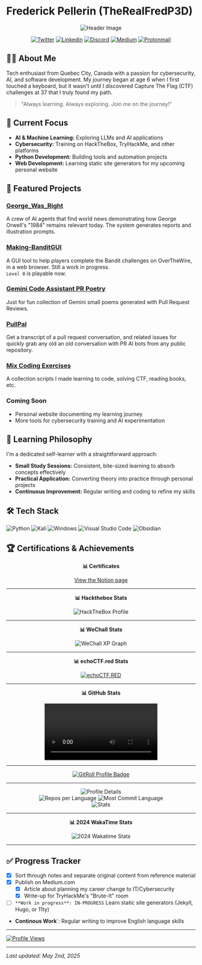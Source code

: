 # Frederick Pellerin (TheRealFredP3D)

<div align="center">
  
  <img src="_attachement/header.jpg" alt="Header Image">  
  
  [![Twitter](https://img.shields.io/badge/Twitter-%231DA1F2.svg?style=for-the-badge&logo=Twitter&logoColor=white)](https://twitter.com/TheRealFREDP3D)
  [![Linkedin](https://img.shields.io/badge/linkedin-%230077B5.svg?style=for-the-badge&logo=linkedin&logoColor=white)](https://linkedin.com/in/FredP3D)
  [![Discord](https://img.shields.io/badge/Discord-%235865F2.svg?style=for-the-badge&logo=discord&logoColor=white)](https://discordhub.com/profile/1050577907296256070)
  [![Medium](https://img.shields.io/badge/Medium-12100E?style=for-the-badge&logo=medium&logoColor=white)](https://medium.com/@TheRealFREDP3D)
  [![Protonmail](https://img.shields.io/badge/ProtonMail-8B89CC?style=for-the-badge&logo=protonmail&logoColor=white)](mailto:fredp3d@proton.me)
</div>

## 👨‍💻 About Me

Tech enthusiast from Quebec City, Canada with a passion for cybersecurity, AI, and software development. My journey began at age 6 when I first touched a keyboard, but it wasn't until I discovered Capture The Flag (CTF) challenges at 37 that I truly found my path.

> "Always learning. Always exploring. Join me on the journey!"

## 🔭 Current Focus

- **AI & Machine Learning:** Exploring LLMs and AI applications
- **Cybersecurity:** Training on HackTheBox, TryHackMe, and other platforms
- **Python Development:** Building tools and automation projects
- **Web Development:** Learning static site generators for my upcoming personal website

## 🚀 Featured Projects

### [George_Was_Right](https://github.com/therealfredp3d/George_Was_Right)

A crew of AI agents that find world news demonstrating how George Orwell's "1984" remains relevant today. The system generates reports and illustration prompts.

### [Making-BanditGUI](https://github.com/therealfredp3d/Making-BanditGUI)

A GUI tool to help players complete the Bandit challenges on OverTheWire, in a web browser. Still a work in progress.  
`Level 0` is playable now. 

### [Gemini Code Assistant PR Poetry](https://github.com/TheRealFREDP3D/Gemini-Code-Assist-PR-Poetry)  

Just for fun collection of Gemini small poems generated with Pull Request Reviews.  

### [PullPal](https://github.com/TheRealFREDP3D/PullPal)  

Get a transcript of a pull request conversation, and related issues for quickly grab any old an old conversation with PR AI bots from any public repository.  

### [Mix Coding Exercises](https://github.com/therealfredp3d/Coding-Exercises)

A collection scripts I made learning to code, solving CTF, reading books, etc.  

### Coming Soon

- Personal website documenting my learning journey
- More tools for cybersecurity training and AI experimentation

## 🧠 Learning Philosophy

I'm a dedicated self-learner with a straightforward approach:

- **Small Study Sessions:** Consistent, bite-sized learning to absorb concepts effectively
- **Practical Application:** Converting theory into practice through personal projects
- **Continuous Improvement:** Regular writing and coding to refine my skills

## 🛠️ Tech Stack

![Python](https://img.shields.io/badge/python-3670A0?style=for-the-badge&logo=python&logoColor=ffdd54)
![Kali](https://img.shields.io/badge/Kali-268BEE?style=for-the-badge&logo=kalilinux&logoColor=white)
![Windows](https://img.shields.io/badge/Windows-0078D6?style=for-the-badge&logo=windows&logoColor=white)
![Visual Studio Code](https://img.shields.io/badge/Visual%20Studio%20Code-0078d7.svg?style=for-the-badge&logo=visual-studio-code&logoColor=white)
![Obsidian](https://img.shields.io/badge/Obsidian-%23483699.svg?style=for-the-badge&logo=obsidian&logoColor=white)

## 🏆 Certifications & Achievements

<div align="center">

**📊 Certificates**

[View the Notion page](https://therealfred.notion.site/1d5795af396a80dcab48d1d18ac7b7b2?v=1d5795af396a817f9f88000c068a14f9&pvs=74)

---  

**📊 Hackthebox Stats**

  <img src="_attachement/htb_profile.png" alt="HackTheBox Profile">

---  

**📊 WeChall Stats**  

 <img src="./_attachement/wechall-graph.png" alt="WeChall XP Graph">    

---  

**📊 echoCTF.red Stats**  

  <a href="https://echoctf.red/profile/1282669/badge"><img src="https://echoctf.red/profile/1282669/badge" alt="echoCTF.RED"></a>  

---  

**📊 GitHub Stats**  

<video controls src="_attachement/2024-Unwraped.mp4" title="Title"></video>  

---  

<a href="https://gitroll.io/profile/uvV9uLBRhn8Nw3tMycuuRq1PcgIP2">
  <img src="https://gitroll.io/api/badges/profiles/v1/uvV9uLBRhn8Nw3tMycuuRq1PcgIP2?theme=nord" alt="GitRoll Profile Badge"></a>
</div>  

---  

<div align="center">
  <img src="https://raw.githubusercontent.com/TheRealFREDP3D/github-profile-summary-card/master/profile-summary-card-output/vision_friendly_dark/0-profile-details.svg" alt="Profile Details">
  <br>
  <img src="https://raw.githubusercontent.com/TheRealFREDP3D/github-profile-summary-card/master/profile-summary-card-output/vision_friendly_dark/1-repos-per-language.svg" alt="Repos per Language">
  <img src="https://raw.githubusercontent.com/TheRealFREDP3D/github-profile-summary-card/master/profile-summary-card-output/vision_friendly_dark/2-most-commit-language.svg" alt="Most Commit Language">
  <br>
  <img src="https://raw.githubusercontent.com/TheRealFREDP3D/github-profile-summary-card/master/profile-summary-card-output/vision_friendly_dark/3-stats.svg" alt="Stats">

---  

**📊 2024 WakaTime Stats**  

![2024 Wakatime Stats](_attachement/2024-wakatime-summary.png)  

</div>  

---  

## ✅ Progress Tracker

- [x] Sort through notes and separate original content from reference material
- [x] Publish on Medium.com
  - [x] Article about planning my career change to IT/Cybersecurity
  - [x] Write-up for TryHackMe's "Brute-It" room
  
- [ ] `**Work in progress**: IN-PROGRESS` Learn static site generators (Jekyll, Hugo, or 11ty)  
  
- **Continous Work**`: Regular writing to improve English language skills

---  

[![Profile Views](https://u8views.com/api/v1/github/profiles/120782828/views/day-week-month-total-count.svg)](https://u8views.com/github/TheRealFREDP3D)

---  

*Last updated: May 2nd, 2025*
